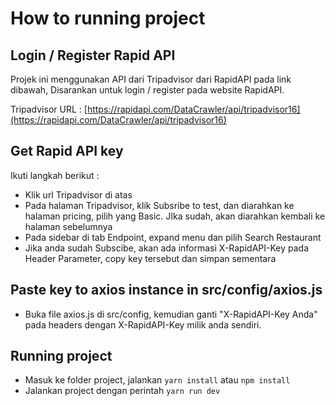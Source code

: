 # How to running project


## Login / Register Rapid API

Projek ini menggunakan API dari Tripadvisor dari RapidAPI pada link dibawah, Disarankan untuk login / register pada website RapidAPI.

Tripadvisor URL : [https://rapidapi.com/DataCrawler/api/tripadvisor16](https://rapidapi.com/DataCrawler/api/tripadvisor16)


## Get Rapid API key

Ikuti langkah berikut :
- Klik url Tripadvisor di atas
- Pada halaman Tripadvisor, klik Subsribe to test, dan diarahkan ke halaman pricing, pilih yang Basic. JIka sudah, akan diarahkan kembali ke halaman sebelumnya
- Pada sidebar di tab Endpoint, expand menu dan pilih Search Restaurant
- Jika anda sudah Subscibe, akan ada informasi X-RapidAPI-Key pada Header Parameter, copy key tersebut dan simpan sementara


## Paste key to axios instance in src/config/axios.js

- Buka file axios.js di src/config, kemudian ganti "X-RapidAPI-Key Anda" pada headers dengan X-RapidAPI-Key milik anda sendiri.

## Running project
- Masuk ke folder project, jalankan `yarn install` atau `npm install`
- Jalankan project dengan perintah `yarn run dev`